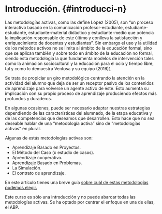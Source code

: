 # Introducción. {#introducci-n}

Las metodologías activas, como las define López (2005), son “un proceso interactivo basado en la comunicación profesor-estudiante, estudiante-estudiante, estudiante-material didáctico y estudiante-medio que potencia la implicación responsable de este último y conlleva la satisfacción y enriquecimiento de docentes y estudiantes”. Sin embargo el uso y la utilidad de los métodos activos no se limita al ámbito de la educación formal, sino que se aplican también y sobre todo en ámbito de la educación no formal, siendo esta metodología la que fundamenta modelos de intervención tales como la animación sociocultural y la educación para el ocio y tiempo libre, tal y como lo demuestra Ventosa y su equipo (2016)[1](https://www.google.com/url?q=https://es.wikipedia.org/wiki/Metodolog%25C3%25ADa_activa%23cite_note-1&sa=D&ust=1511270171036000&usg=AFQjCNGT0EW45gQdAuKcoSZoNAkSzhVjmw)​

Se trata de propiciar un giro metodológico centrando la atención en la actividad del alumno que deja de ser un receptor pasivo de los contenidos de aprendizaje para volverse un agente activo de éste. Esto aumenta su implicación con su propio proceso de aprendizaje produciendo efectos más profundos y duraderos.

En algunas ocasiones, puede ser necesario adaptar nuestras estrategias dependiendo de las características del alumnado, de la etapa educativa y de las competencias que deseamos que desarrollen. Esto hace que no sea deseable hablar de una “metodología activa” sino de “metodologías activas” en plural.

Algunas de estás metodologías activas son:

*   Aprendizaje Basado en Proyectos.
*   El Método del Caso (o estudio de casos).
*   Aprendizaje cooperativo.
*   Aprendizaje Basado en Problemas.
*   La Simulación.
*   El contrato de aprendizaje.

En este artículo tienes una breve guía [sobre cuál de estas metodologías podemos elegir.](https://www.google.com/url?q=http://www.educaciontrespuntocero.com/recursos/metodologias-activas-en-el-aula-cual-escoger/45543.html&sa=D&ust=1511270171038000&usg=AFQjCNGa6jJ4vHATFtcIjUJtKiKfTOYCfg)

Este curso es sólo una introducción y no puede abarcar todas las metodologías activas. Se ha optado por centrar el enfoque en una de ellas, el ABP.
